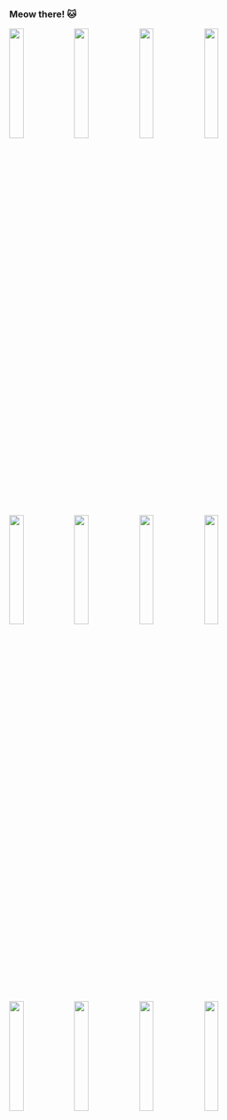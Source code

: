 ### Meow there! 🐱

<p>
  <img float="left" width="22.5%" height="auto" src="https://user-images.githubusercontent.com/34602686/87715698-06c48200-c7ae-11ea-86c3-22cafb514acf.jpg" />
  <img width="22.5%" src="https://user-images.githubusercontent.com/34602686/87715819-35425d00-c7ae-11ea-91e6-efd4c280719a.jpg" />
  <img width="22.5%" src="https://user-images.githubusercontent.com/34602686/87716421-21e3c180-c7af-11ea-9bd5-f48ea2dccd8b.jpg" />
  <img width="22.5%" src="https://user-images.githubusercontent.com/34602686/87716438-25774880-c7af-11ea-9490-f43885c469e9.jpg" />
  <img width="22.5%" src="https://user-images.githubusercontent.com/34602686/87716436-25774880-c7af-11ea-8bc8-36bafaec495e.jpg" />
  <img width="22.5%" src="https://user-images.githubusercontent.com/34602686/87716432-24461b80-c7af-11ea-8ea0-03013b1d7221.jpg" />
  <img width="22.5%" src="https://user-images.githubusercontent.com/34602686/87716427-23ad8500-c7af-11ea-990c-189254cc2091.jpg" />
  <img width="22.5%" src="https://user-images.githubusercontent.com/34602686/87716426-23ad8500-c7af-11ea-9390-0bd73a5ecd2d.jpg" />
  <img width="22.5%" src="https://user-images.githubusercontent.com/34602686/87716424-2314ee80-c7af-11ea-9cdc-c7855fc41eb5.jpg" />
  <img width="22.5%" src="https://user-images.githubusercontent.com/34602686/87716423-227c5800-c7af-11ea-9fc8-aa7b2c31448d.jpg" />
  <img width="22.5%" src="https://user-images.githubusercontent.com/34602686/87717681-16919580-c7b1-11ea-8ef6-8cda8e072de3.jpg" />
  <img width="22.5%" src="https://user-images.githubusercontent.com/34602686/87717749-345efa80-c7b1-11ea-8ca0-3998d84c3f22.png" />
</p>
